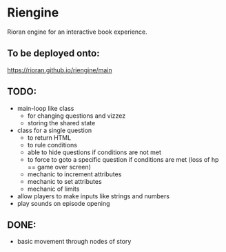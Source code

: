 # Riengine
Rioran engine for an interactive book experience.

## To be deployed onto:
https://rioran.github.io/riengine/main

## TODO:
- main-loop like class
    - for changing questions and vizzez
    - storing the shared state
- class for a single question
    - to return HTML
    - to rule conditions
    - able to hide questions if conditions are not met
    - to force to goto a specific question if conditions are met (loss of hp == game over screen)
    - mechanic to increment attributes
    - mechanic to set attributes
    - mechanic of limits
- allow players to make inputs like strings and numbers
- play sounds on episode opening

## DONE:
- basic movement through nodes of story
